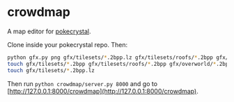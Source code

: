 # crowdmap

A map editor for [pokecrystal].

Clone inside your pokecrystal repo. 
Then:
```bash
python gfx.py png gfx/tilesets/*.2bpp.lz gfx/tilesets/roofs/*.2bpp gfx/overworld/*.2bpp
touch gfx/tilesets/*.2bpp gfx/tilesets/roofs/*.2bpp gfx/overworld/*.2bpp
touch gfx/tilesets/*.2bpp.lz
```

Then run `python crowdmap/server.py 8000` and go to [http://127.0.0.1:8000/crowdmap](http://127.0.0.1:8000/crowdmap).

[pokecrystal]: https://github.com/pret/pokecrystal

